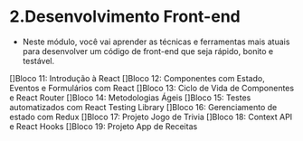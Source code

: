 # 2.Desenvolvimento Front-end
* Neste módulo, você vai aprender as técnicas e ferramentas mais atuais para desenvolver um código de front-end que seja rápido, bonito e testável.

[]Bloco 11: Introdução à React
[]Bloco 12: Componentes com Estado, Eventos e Formulários com React
[]Bloco 13: Ciclo de Vida de Componentes e React Router
[]Bloco 14: Metodologias Ágeis
[]Bloco 15: Testes automatizados com React Testing Library
[]Bloco 16: Gerenciamento de estado com Redux
[]Bloco 17: Projeto Jogo de Trivia
[]Bloco 18: Context API e React Hooks
[]Bloco 19: Projeto App de Receitas